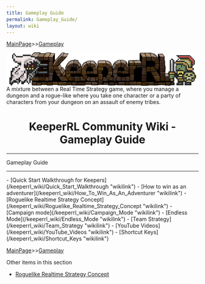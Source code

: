 ```yaml
---
title: Gameplay Guide
permalink: Gameplay_Guide/
layout: wiki
---
```


[MainPage](/keeperrl_wiki/ "wikilink")>>[Gameplay](/keeperrl_wiki/Gameplay_Guide "wikilink")

<img align="center" src="logo-big.png">
A mixture between a Real Time Strategy game, where you manage a dungeon and a rogue-like where you take one character or a party of characters from your dungeon on an assault of enemy tribes.
<h1 align="center">KeeperRL Community Wiki - Gameplay Guide</h1>

<hr>
Gameplay Guide                                  
<hr>
-   [Quick Start Walkthrough for Keepers](/keeperrl_wiki/Quick_Start_Walkthrough "wikilink")
-   [How to win as an adventurer](/keeperrl_wiki/How_To_Win_As_An_Adventurer "wikilink")
-   [Roguelike Realtime Strategy Concept](/keeperrl_wiki/Roguelike_Realtime_Strategy_Concept "wikilink")
-   [Campaign mode](/keeperrl_wiki/Campaign_Mode "wikilink")
-   [Endless Mode](/keeperrl_wiki/Endless_Mode "wikilink") 
-   [Team Strategy](/keeperrl_wiki/Team_Strategy "wikilink")
-   [YouTube Videos](/keeperrl_wiki/YouTube_Videos "wikilink")
-   [Shortcut Keys](/keeperrl_wiki/Shortcut_Keys "wikilink")

[MainPage](/keeperrl_wiki/ "wikilink")>>[Gameplay](/keeperrl_wiki/Gameplay_Guide "wikilink")

Other items in this section
-    [Roguelike Realtime Strategy Concept](/keeperrl_wiki/Roguelike_Realtime_Strategy_Concept "wikilink")
